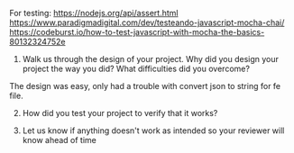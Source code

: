 For testing:
https://nodejs.org/api/assert.html
https://www.paradigmadigital.com/dev/testeando-javascript-mocha-chai/
https://codeburst.io/how-to-test-javascript-with-mocha-the-basics-80132324752e



1. Walk us through the design of your project. Why did you design your project the way you did? What difficulties did you overcome?

The design was easy, only had a trouble with convert json to string for fe file.


2. How did you test your project to verify that it works? 

3. Let us know if anything doesn't work as intended so your reviewer will know ahead of time